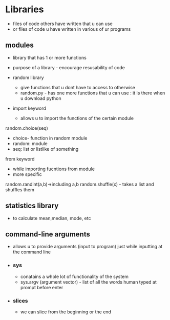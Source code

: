 # Libraries

 - files of code others have written that u can use 
 - or files of code u have written in various of ur programs

 ## modules
 - library that has 1 or more functions
 - purpose of a library - encourage resusability of code

 - random library 
    - give functions that u dont have to access to otherwise
    - random.py - has one more functions that u can use : it is there when u download python

- import keyword
    - allows u to import the functions of the certain module

random.choice(seq)
- choice- function in random module
- random: module
- seq: list or listlike of something


from keyword
- while importing fucntions from module
- more specific


random.randint(a,b)->including a,b 
random.shuffle(x) - takes a list and shuffles them


## statistics library
- to calculate mean,median, mode, etc

## command-line arguments
- allows u to provide arguments (input to program) just while inputting at the command line
- ### sys
    - conatains a whole lot of functionality of the system
    - sys.argv (argument vector) - list of all the words human typed at prompt before enter

- ### slices
    - we can slice from the beginning or the end